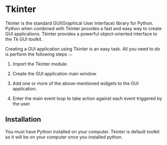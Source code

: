 # Tkinter

Tkinter is the standard GUI(Graphical User Interface) library for Python. Python when combined with Tkinter provides a fast and easy way to create GUI applications. Tkinter provides a powerful object-oriented interface to the Tk GUI toolkit.

Creating a GUI application using Tkinter is an easy task. All you need to do is perform the following steps :−

  1. Import the Tkinter module.

  2. Create the GUI application main window.

  3. Add one or more of the above-mentioned widgets to the GUI application.

  4. Enter the main event loop to take action against each event triggered by the user. 


## Installation

You must have Python installed on your computer.
Tkinter is default toolkit so it will be on your computer once you installed python.
